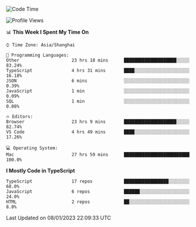 <!--START_SECTION:waka-->
![Code Time](http://img.shields.io/badge/Code%20Time-3%2C623%20hrs%2042%20mins-blue)

![Profile Views](http://img.shields.io/badge/Profile%20Views-0-blue)

📊 **This Week I Spent My Time On** 

```text
⌚︎ Time Zone: Asia/Shanghai

💬 Programming Languages: 
Other                    23 hrs 18 mins      ████████████████████░░░░░   83.24% 
TypeScript               4 hrs 31 mins       ████░░░░░░░░░░░░░░░░░░░░░   16.18% 
JSON                     6 mins              ░░░░░░░░░░░░░░░░░░░░░░░░░   0.39% 
JavaScript               1 min               ░░░░░░░░░░░░░░░░░░░░░░░░░   0.09% 
SQL                      1 min               ░░░░░░░░░░░░░░░░░░░░░░░░░   0.08%

🔥 Editors: 
Browser                  23 hrs 9 mins       ████████████████████░░░░░   82.74% 
VS Code                  4 hrs 49 mins       ████░░░░░░░░░░░░░░░░░░░░░   17.26%

💻 Operating System: 
Mac                      27 hrs 59 mins      █████████████████████████   100.0%

```

**I Mostly Code in TypeScript** 

```text
TypeScript               17 repos            █████████████████░░░░░░░░   68.0% 
JavaScript               6 repos             ██████░░░░░░░░░░░░░░░░░░░   24.0% 
HTML                     2 repos             ██░░░░░░░░░░░░░░░░░░░░░░░   8.0%

```



 Last Updated on 08/01/2023 22:09:33 UTC
<!--END_SECTION:waka-->

